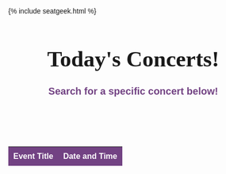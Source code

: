 {% include seatgeek.html %}



<h1>Today's Concerts!</h1>
<h2>Search for a specific concert below!<h2>

<html>
<head>
  <title>Event List</title>
  <!--<link rel="stylesheet" href="https://fonts.googleapis.com/css?family=Courgette">-->
  <link rel="stylesheet" type="text/css" href="https://cdn.datatables.net/1.10.25/css/jquery.dataTables.min.css">
  <style>
    #eventTable td {
      color: black;
    }
    div.dataTables_wrapper div.dataTables_filter label {
        color: white;
    }
      body {
      font-family: Arial, sans-serif;
    }
    #eventTable {
      border-collapse: collapse;
      width: 100%;
    }
    #eventTable th,
    #eventTable td {
      padding: 10px;
      text-align: left;
    }
    #eventTable th {
      background-color: #724283;
      color: white;
    }
    #eventTable tbody tr:nth-child(even) {
      background-color: #f2f2f2;
    }
    #eventTable tbody tr:hover {
      background-color: #724283;
    }
    div.dataTables_wrapper div.dataTables_filter label {
      color: white;
    }
    h1 {
    text-align: center;
    margin-bottom: 10px;
    font-size: 45px;
    font-family: 'FontName', Courgette;
    }
    h2 {
    text-align: center;
    margin-bottom: 100px;
    font-size: 20px;
    color: #724283;
  }
  </style>
</head>
<body>
  <table id="eventTable">
    <thead>
      <tr>
        <th class="sortable" data-sort="title">Event Title</th>
        <th class="sortable" data-sort="datetime_local">Date and Time</th>
      </tr>
    </thead>
    <tbody>
      <!-- Event data will be inserted dynamically here -->
    </tbody>
  </table>

  <script src="https://code.jquery.com/jquery-3.6.0.min.js"></script>
  <script src="https://cdn.datatables.net/1.10.25/js/jquery.dataTables.min.js"></script>
  <script>
    $(document).ready(function() {
    var apiUrl = 'https://api.seatgeek.com/2/events?q=concert';
    var clientId = 'MzM3NjkyNzh8MTY4NDgxODg3Mi45OTMyOTk1';
    var clientSecret = 'bb0a4e78293d02ac50573254f61e3fd487680ca5678a8c58d1d7656ed5bff1f8';
    $.ajax({
      url: apiUrl,
      data: {
        client_id: clientId,
        client_secret: clientSecret
      },
      success: function(response) {
        var events = response.events;
        var tableBody = $('#eventTable tbody');
        $.each(events, function(index, event) {
          // Format the date in "month/day/year" format
          var date = new Date(event.datetime_local).toLocaleDateString(undefined, {
            month: 'numeric',
            day: 'numeric',
            year: 'numeric'
          });
          // Format the time in "2:00" format
          var time = new Date(event.datetime_local).toLocaleTimeString(undefined, {
            hour: 'numeric',
            minute: '2-digit'
          });
          var newRow = '<tr>' +
            '<td>' + event.title + '</td>' +
            '<td>' + date + ' ' + time + '</td>' +
            '</tr>';
          tableBody.append(newRow);
        });
        $('#eventTable').DataTable();
      },
      error: function(xhr, status, error) {
        console.log('Error:', error);
      }
    });
  });
</script>
</body>
</html>


